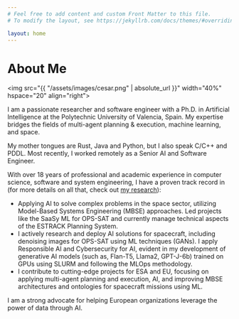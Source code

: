 ```yaml
---
# Feel free to add content and custom Front Matter to this file.
# To modify the layout, see https://jekyllrb.com/docs/themes/#overriding-theme-defaults

layout: home
---
```

# About Me

<img src="{{ "/assets/images/cesar.png" | absolute_url }}"
width="40%" hspace="20" align="right">

I am a passionate researcher and software engineer with a Ph.D. in Artificial Intelligence at the Polytechnic University of Valencia, Spain. My expertise bridges the fields of multi-agent planning & execution, machine learning, and space.

My mother tongues are Rust, Java and Python, but I also speak C/C++ and PDDL. Most recently, I worked remotely as a Senior AI and Software Engineer.

With over 18 years of professional and academic experience in computer science, software and system engineering, I have a proven track record in (for more details on all that, check out [my research](/research/)):

- Applying AI to solve complex problems in the space sector, utilizing Model-Based Systems Engineering (MBSE) approaches. Led projects like the SaaSy ML for OPS-SAT and currently manage technical aspects of the ESTRACK Planning System.
- I actively research and deploy AI solutions for spacecraft, including denoising images for OPS-SAT using ML techniques (GANs). I apply Responsible AI and Cybersecurity for AI, evident in my development of generative AI models (such as, Flan-T5, Llama2, GPT-J-6b) trained on GPUs using SLURM and following the MLOps methodology.
- I contribute to cutting-edge projects for ESA and EU, focusing on applying multi-agent planning and execution, AI, and improving MBSE architectures and ontologies for spacecraft missions using ML.

I am a strong advocate for helping European organizations leverage the power of data through AI.

